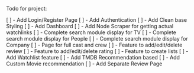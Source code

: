 Todo for project:

[ ] - Add Login/Register Page
[ ] - Add Authentication
[ ] - Add Clean base Styling
[ ] - Add Dashboard
[ ] - Add Node Scraper for getting actual watchlinks
[ ] - Complete search module display for TV
[ ] - Complete search module display for People
[ ] - Complete search module display for Company
[ ] - Page for full cast and crew
[ ] - Feature to add/edit/delete review
[ ] - Feature to add/edit/delete rating
[ ] - Feature to create lists
[ ] - Add Watchlist feature
[ ] - Add TMDB Recommendation based
[ ] - Add Custom Movie recommendation
[ ] - Add Separate Review Page
